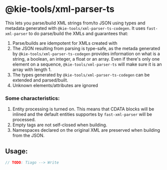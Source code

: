 # @kie-tools/xml-parser-ts

This lets you parse/build XML strings from/to JSON using types and metadata generated with `@kie-tools/xml-parser-ts-codegen`. It uses `fast-xml-parser` to do parse/build the XMLs and guarantees that:

1. Parse/builds are idempotent for XMLs created with
1. The JSON resulting from parsing is type-safe, as the metada generated by `@kie-tools/xml-parser-ts-codegen` provides information on what is a string, a boolean, an integer, a float or an array. Even if there's only one element on a sequence, `@kie-tools/xml-parser-ts` will make sure it is an array with length 1.
1. The types generated by `@kie-tools/xml-parser-ts-codegen` can be extended and parsed/built.
1. Unknown elements/attributes are ignored

### Some characteristics:

1. Entity processing is turned on. This means that CDATA blocks will be inlined and the default entities supportes by `fast-xml-parser` will be processed.
1. Empty tags are not self-closed when building.
1. Namespaces declared on the original XML are preserved when building from the JSON.

## Usage:

```typescript
// TODO: Tiago --> Write
```
